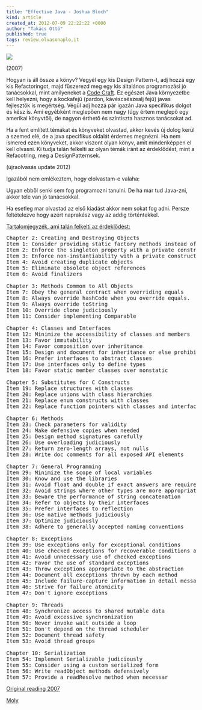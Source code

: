```yaml
---
title: "Effective Java - Joshua Bloch"
kind: article
created_at: 2012-07-09 22:22:22 +0000
author: "Takács Ottó"
published: true
tags: review,olvasonaplo,it
---
```

![](http://moly.hu/system/covers/normal/covers_50545.jpg?1261413580)

(2007)

Hogyan is áll össze a könyv? Vegyél egy kis Design Pattern-t, adj hozzá egy kis Refactoringot, majd fűszerezd meg egy kis általános programozási jó tanácsokkal, mint amilyeneket a [Code Craft](http://www.qualityontime.eu/review/code-craft-pete-goodliffe-0). Ez egészet Java környezetbe kell helyezni, hogy a kockafejű (pardon, kávéscsészealj fejű) javas fejlesztők is megértség. Végül adj hozzá pár igazán Java specifikus dolgot és kész is. Ami egyébként meglepően nem nagy (úgy értem meglepő egy amerikai könyvtől), de nagyon érthető és színtiszta hasznos tanácsokat ad.

Ha a fent említett témákat és könyveket olvastad, akkor kevés új dolog kerül a szemed elé, de a java specifikus oldalát érdemes megnézni. Ha nem ismered ezen könyveket, akkor viszont olyan könyv, amit mindenképpen el kell olvasni. Ki tudja talán felkelti az olyan témák iránt az érdeklődést, mint a Refacotring, meg a DesignPatternsek.

(újraolvasás update 2012)

Igazából nem emlékeztem, hogy elolvastam-e valaha:

Ugyan ebből senki sem fog programozni tanulni. De ha mar tud Java-zni, akkor tele van jó tanácsokkal.

Ha esetleg mar olvastad az első kiadást akkor nem sokat fog adni. Persze feltételezve hogy azért naprakész vagy az addig történtekkel.


[Tartalomjegyzék, ami talán felkelti az érdeklődést:](http://www.java-tips.org/java-book-reviews/books/effective-java-programming-language-guide.html)

<pre>
Chapter 2: Creating and Destroying Objects
Item 1: Consider providing static factory methods instead of constructors 
Item 2: Enforce the singleton property with a private constructor 
Item 3: Enforce non-instantiability with a private constructor 
Item 4: Avoid creating duplicate objects 
Item 5: Eliminate obsolete object references 
Item 6: Avoid finalizers 

Chapter 3: Methods Common to All Objects 
Item 7: Obey the general contract when overriding equals 
Item 8: Always override hashCode when you override equals. 
Item 9: Always override toString 
Item 10: Override clone judiciously 
Item 11: Consider implementing Comparable 

Chapter 4: Classes and Interfaces
Item 12: Minimize the accessibility of classes and members 
Item 13: Favor immutability 
Item 14: Favor composition over inheritance 
Item 15: Design and document for inheritance or else prohibit it. 
Item 16: Prefer interfaces to abstract classes 
Item 17: Use interfaces only to define types 
Item 18: Favor static member classes over nonstatic 

Chapter 5: Substitutes for C Constructs
Item 19: Replace structures with classes 
Item 20: Replace unions with class hierarchies 
Item 21: Replace enum constructs with classes 
Item 22: Replace function pointers with classes and interfaces 

Chapter 6: Methods
Item 23: Check parameters for validity 
Item 24: Make defensive copies when needed 
Item 25: Design method signatures carefully 
Item 26: Use overloading judiciously 
Item 27: Return zero-length arrays, not nulls 
Item 28: Write doc comments for all exposed API elements 

Chapter 7: General Programming
Item 29: Minimize the scope of local variables 
Item 30: Know and use the libraries 
Item 31: Avoid float and double if exact answers are required 
Item 32: Avoid strings where other types are more appropriate 
Item 33: Beware the performance of string concatenation 
Item 34: Refer to objects by their interfaces 
Item 35: Prefer interfaces to reflection 
Item 36: Use native methods judiciously 
Item 37: Optimize judiciously 
Item 38: Adhere to generally accepted naming conventions 

Chapter 8: Exceptions
Item 39: Use exceptions only for exceptional conditions 
Item 40: Use checked exceptions for recoverable conditions and run-time exceptions for programming errors 
Item 41: Avoid unnecessary use of checked exceptions 
Item 42: Favor the use of standard exceptions 
Item 43: Throw exceptions appropriate to the abstraction 
Item 44: Document all exceptions thrown by each method 
Item 45: Include failure-capture information in detail messages 
Item 46: Strive for failure atomicity 
Item 47: Don't ignore exceptions 

Chapter 9: Threads 
Item 48: Synchronize access to shared mutable data 
Item 49: Avoid excessive synchronization 
Item 50: Never invoke wait outside a loop 
Item 51: Don't depend on the thread scheduler 
Item 52: Document thread safety 
Item 53: Avoid thread groups 

Chapter 10: Serialization 
Item 54: Implement Serializable judiciously 
Item 55: Consider using a custom serialized form 
Item 56: Write readObject methods defensively 
Item 57: Provide a readResolve method when necessar 
</pre>

[Original reading 2007](http://takacsot.freeblog.hu/archives/2007/12/28/Joshua_Bloch_Effective_Java_Programming_Language_Guide/)

[Moly](http://moly.hu/konyvek/joshua-bloch-effective-java-second-edition)

<div class='old-comments'></div>